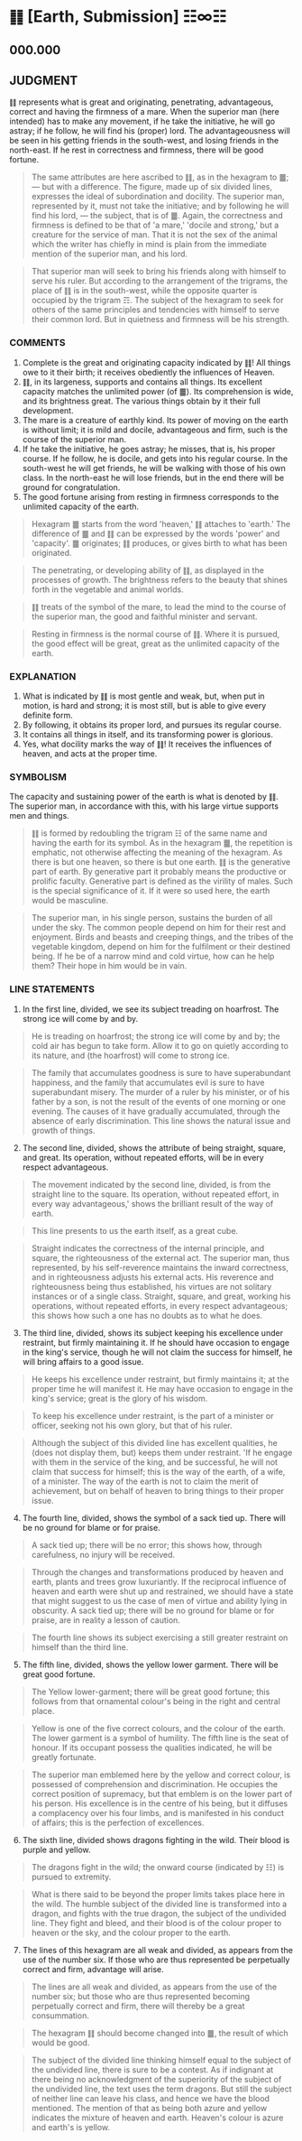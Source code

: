 # ䷁ [Earth, Submission] ☷∞☷

## 000.000

## JUDGMENT

䷁ represents what is great and originating, penetrating, advantageous, correct and having the firmness of a mare. When the superior man (here intended) has to make any movement, if he take the initiative, he will go astray; if he follow, he will find his (proper) lord. The advantageousness will be seen in his getting friends in the south-west, and losing friends in the north-east. If he rest in correctness and firmness, there will be good fortune.

> The same attributes are here ascribed to ䷁, as in the hexagram to ䷀; — but with a difference. The figure, made up of six divided lines, expresses the ideal of subordination and docility. The superior man, represented by it, must not take the initiative; and by following he will find his lord, — the subject, that is of ䷀. Again, the correctness and firmness is defined to be that of 'a mare,' 'docile and strong,' but a creature for the service of man. That it is not the sex of the animal which the writer has chiefly in mind is plain from the immediate mention of the superior man, and his lord.

> That superior man will seek to bring his friends along with himself to serve his ruler. But according to the arrangement of the trigrams, the place of ䷁ is in the south-west, while the opposite quarter is occupied by the trigram ☶. The subject of the hexagram to seek for others of the same principles and tendencies with himself to serve their common lord. But in quietness and firmness will be his strength.

### COMMENTS

1. Complete is the great and originating capacity indicated by ䷁! All things owe to it their birth; it receives obediently the influences of Heaven.
2. ䷁, in its largeness, supports and contains all things. Its excellent capacity matches the unlimited power (of ䷀). Its comprehension is wide, and its brightness great. The various things obtain by it their full development.
3. The mare is a creature of earthly kind. Its power of moving on the earth is without limit; it is mild and docile, advantageous and firm, such is the course of the superior man.
4. If he take the initiative, he goes astray; he misses, that is, his proper course. If he follow, he is docile, and gets into his regular course. In the south-west he will get friends, he will be walking with those of his own class. In the north-east he will lose friends, but in the end there will be ground for congratulation.
5. The good fortune arising from resting in firmness corresponds to the unlimited capacity of the earth.

> Hexagram ䷀ starts from the word 'heaven,' ䷁ attaches to 'earth.' The difference of ䷀ and ䷁ can be expressed by the words 'power' and 'capacity'. ䷀ originates; ䷁ produces, or gives birth to what has been originated.

> The penetrating, or developing ability of ䷁, as displayed in the processes of growth. The brightness refers to the beauty that shines forth in the vegetable and animal worlds.

> ䷁ treats of the symbol of the mare, to lead the mind to the course of the superior man, the good and faithful minister and servant.

> Resting in firmness is the normal course of ䷁. Where it is pursued, the good effect will be great, great as the unlimited capacity of the earth.

### EXPLANATION

1. What is indicated by ䷁ is most gentle and weak, but, when put in motion, is hard and strong; it is most still, but is able to give every definite form.
2. By following, it obtains its proper lord, and pursues its regular course.
3. It contains all things in itself, and its transforming power is glorious.
4. Yes, what docility marks the way of ䷁! It receives the influences of heaven, and acts at the proper time.

### SYMBOLISM

The capacity and sustaining power of the earth is what is denoted by ䷁. The superior man, in accordance with this, with his large virtue supports men and things.

> ䷁ is formed by redoubling the trigram ☷ of the same name and having the earth for its symbol. As in the hexagram ䷀, the repetition is emphatic, not otherwise affecting the meaning of the hexagram. As there is but one heaven, so there is but one earth. ䷁ is the generative part of earth. By generative part it probably means the productive or prolific faculty. Generative part  is defined as the virility of males. Such is the special significance of it. If it were so used here, the earth would be masculine.

> The superior man, in his single person, sustains the burden of all under the sky. The common people depend on him for their rest and enjoyment. Birds and beasts and creeping things, and the tribes of the vegetable kingdom, depend on him for the fulfilment or their destined being. If he be of a narrow mind and cold virtue, how can he help them? Their hope in him would be in vain.

### LINE STATEMENTS

1. In the first line, divided, we see its subject treading on hoarfrost. The strong ice will come by and by.

> He is treading on hoarfrost; the strong ice will come by and by; the cold air has begun to take form. Allow it to go on quietly according to its nature, and (the hoarfrost) will come to strong ice.

> The family that accumulates goodness is sure to have superabundant happiness, and the family that accumulates evil is sure to have superabundant misery. The murder of a ruler by his minister, or of his father by a son, is not the result of the events of one morning or one evening. The causes of it have gradually accumulated, through the absence of early discrimination. This line shows the natural issue and growth of things.

2. The second line, divided, shows the attribute of being straight, square, and great. Its operation, without repeated efforts, will be in every respect advantageous.

> The movement indicated by the second line, divided, is from the straight line to the square. Its operation, without repeated effort, in every way advantageous,' shows the brilliant result of the way of earth.

> This line presents to us the earth itself, as a great cube.

> Straight indicates the correctness of the internal principle, and square, the righteousness of the external act. The superior man, thus represented, by his self-reverence maintains the inward correctness, and in righteousness adjusts his external acts. His reverence and righteousness being thus established, his virtues are not solitary instances or of a single class. Straight, square, and great, working his operations, without repeated efforts, in every respect advantageous; this shows how such a one has no doubts as to what he does.

3. The third line, divided, shows its subject keeping his excellence under restraint, but firmly maintaining it. If he should have occasion to engage in the king's service, though he will not claim the success for himself, he will bring affairs to a good issue.

> He keeps his excellence under restraint, but firmly maintains it; at the proper time he will manifest it. He may have occasion to engage in the king's service; great is the glory of his wisdom.

> To keep his excellence under restraint, is the part of a minister or officer, seeking not his own glory, but that of his ruler.

> Although the subject of this divided line has excellent qualities, he (does not display them, but) keeps them under restraint. 'If he engage with them in the service of the king, and be successful, he will not claim that success for himself; this is the way of the earth, of a wife, of a minister. The way of the earth is not to claim the merit of achievement, but on behalf of heaven to bring things to their proper issue.

4. The fourth line, divided, shows the symbol of a sack tied up. There will be no ground for blame or for praise.

> A sack tied up; there will be no error; this shows how, through carefulness, no injury will be received.

> Through the changes and transformations produced by heaven and earth, plants and trees grow luxuriantly. If the reciprocal influence of heaven and earth were shut up and restrained, we should have a state that might suggest to us the case of men of virtue and ability lying in obscurity. A sack tied up; there will be no ground for blame or for praise, are in reality a lesson of caution.

> The fourth line shows its subject exercising a still greater restraint on himself than the third line.

5. The fifth line, divided, shows the yellow lower garment. There will be great good fortune.

> The Yellow lower-garment; there will be great good fortune; this follows from that ornamental colour's being in the right and central place.

> Yellow is one of the five correct colours, and the colour of the earth. The lower garment is a symbol of humility. The fifth line is the seat of honour. If its occupant possess the qualities indicated, he will be greatly fortunate.

> The superior man emblemed here by the yellow and correct colour, is possessed of comprehension and discrimination. He occupies the correct position of supremacy, but that emblem is on the lower part of his person. His excellence is in the centre of his being, but it diffuses a complacency over his four limbs, and is manifested in his conduct of affairs; this is the perfection of excellences.

6. The sixth line, divided shows dragons fighting in the wild. Their blood is purple and yellow.

> The dragons fight in the wild; the onward course (indicated by ☷) is pursued to extremity.

> What is there said to be beyond the proper limits takes place here in the wild. The humble subject of the divided line is transformed into a dragon, and fights with the true dragon, the subject of the undivided line. They fight and bleed, and their blood is of the colour proper to heaven or the sky, and the colour proper to the earth.

7. The lines of this hexagram are all weak and divided, as appears from the use of the number six. If those who are thus represented be perpetually correct and firm, advantage will arise.

> The lines are all weak and divided, as appears from the use of the number six; but those who are thus represented becoming perpetually correct and firm, there will thereby be a great consummation.

> The hexagram ䷁ should become changed into ䷀, the result of which would be good.

> The subject of the divided line thinking himself equal to the subject of the undivided line, there is sure to be a contest. As if indignant at there being no acknowledgment of the superiority of the subject of the undivided line, the text uses the term dragons. But still the subject of neither line can leave his class, and hence we have the blood mentioned. The mention of that as being both azure and yellow indicates the mixture of heaven and earth. Heaven's colour is azure and earth's is yellow.
